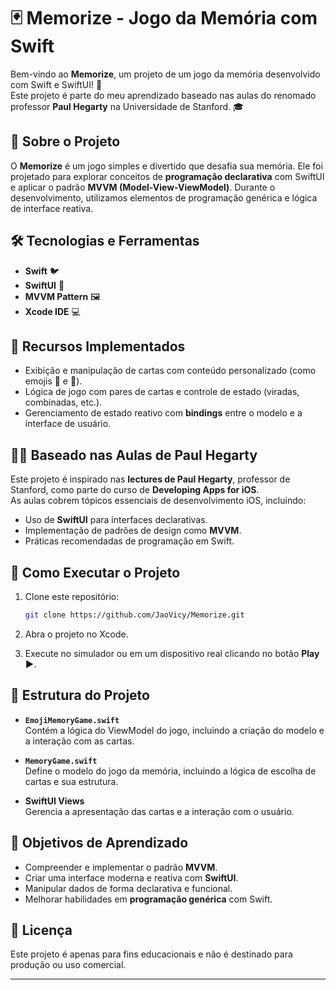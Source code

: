 # 🃏 Memorize - Jogo da Memória com Swift

Bem-vindo ao **Memorize**, um projeto de um jogo da memória desenvolvido com Swift e SwiftUI! 🚀  
Este projeto é parte do meu aprendizado baseado nas aulas do renomado professor **Paul Hegarty** na Universidade de Stanford. 🎓

## 📖 Sobre o Projeto

O **Memorize** é um jogo simples e divertido que desafia sua memória. Ele foi projetado para explorar conceitos de **programação declarativa** com SwiftUI e aplicar o padrão **MVVM (Model-View-ViewModel)**. Durante o desenvolvimento, utilizamos elementos de programação genérica e lógica de interface reativa.

## 🛠️ Tecnologias e Ferramentas

- **Swift** 🐦
- **SwiftUI** 📱
- **MVVM Pattern** 🖼️
- **Xcode IDE** 💻

## 📌 Recursos Implementados

- Exibição e manipulação de cartas com conteúdo personalizado (como emojis 🦄 e 🪼).  
- Lógica de jogo com pares de cartas e controle de estado (viradas, combinadas, etc.).  
- Gerenciamento de estado reativo com **bindings** entre o modelo e a interface de usuário.  

## 🧑‍🏫 Baseado nas Aulas de Paul Hegarty

Este projeto é inspirado nas **lectures de Paul Hegarty**, professor de Stanford, como parte do curso de **Developing Apps for iOS**.  
As aulas cobrem tópicos essenciais de desenvolvimento iOS, incluindo:

- Uso de **SwiftUI** para interfaces declarativas.
- Implementação de padrões de design como **MVVM**.
- Práticas recomendadas de programação em Swift.

## 🚀 Como Executar o Projeto

1. Clone este repositório:
   ```bash
   git clone https://github.com/JaoVicy/Memorize.git
   ```

2. Abra o projeto no Xcode.

3. Execute no simulador ou em um dispositivo real clicando no botão **Play ▶️**.

## 📂 Estrutura do Projeto

- **`EmojiMemoryGame.swift`**  
  Contém a lógica do ViewModel do jogo, incluindo a criação do modelo e a interação com as cartas.

- **`MemoryGame.swift`**  
  Define o modelo do jogo da memória, incluindo a lógica de escolha de cartas e sua estrutura.

- **SwiftUI Views**  
  Gerencia a apresentação das cartas e a interação com o usuário.

## 🎯 Objetivos de Aprendizado

- Compreender e implementar o padrão **MVVM**.  
- Criar uma interface moderna e reativa com **SwiftUI**.  
- Manipular dados de forma declarativa e funcional.  
- Melhorar habilidades em **programação genérica** com Swift.

## 📝 Licença

Este projeto é apenas para fins educacionais e não é destinado para produção ou uso comercial.

---

